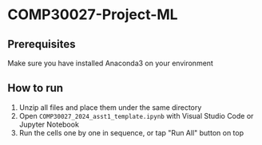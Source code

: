 # COMP30027-Project-ML

## Prerequisites

Make sure you have installed Anaconda3 on your environment

## How to run

1. Unzip all files and place them under the same directory
2. Open `COMP30027_2024_asst1_template.ipynb` with Visual Studio Code or Jupyter Notebook
3. Run the cells one by one in sequence, or tap "Run All" button on top
